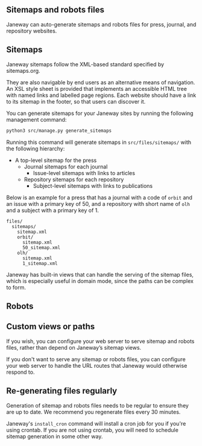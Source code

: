 ## Sitemaps and robots files

Janeway can auto-generate sitemaps and robots files for press, journal, and repository websites.

## Sitemaps

Janeway sitemaps follow the XML-based standard specified by sitemaps.org.

They are also navigable by end users as an alternative means of navigation. An XSL style sheet is provided that implements an accessible HTML tree with named links and labelled page regions. Each website should have a link to its sitemap in the footer, so that users can discover it.

You can generate sitemaps for your Janeway sites by running the following management command:

```sh
python3 src/manage.py generate_sitemaps
```

Running this command will generate sitemaps in `src/files/sitemaps/` with the following hierarchy:

- A top-level sitemap for the press
    - Journal sitemaps for each journal
        - Issue-level sitemaps with links to articles
    - Repository sitemaps for each repository
        - Subject-level sitemaps with links to publications

Below is an example for a press that has a journal with a code of `orbit` and an issue with a primary key of 50, and a repository with short name of `olh` and a subject with a primary key of 1.

```
files/
  sitemaps/
    sitemap.xml
    orbit/
      sitemap.xml
      50_sitemap.xml
    olh/
      sitemap.xml
      1_sitemap.xml
```

Janeway has built-in views that can handle the serving of the sitemap files, which is especially useful in domain mode, since the paths can be complex to form.

## Robots

<!-- TODO -->

## Custom views or paths

If you wish, you can configure your web server to serve sitemap and robots files, rather than depend on Janeway’s sitemap views.

If you don't want to serve any sitemap or robots files, you can configure your web server to handle the URL routes that Janeway would otherwise respond to.

## Re-generating files regularly

Generation of sitemap and robots files needs to be regular to ensure they are up to date. We recommend you regenerate files every 30 minutes.

Janeway's `install_cron` command will install a cron job for you if you're using crontab. If you are not using crontab, you will need to schedule sitemap generation in some other way.
